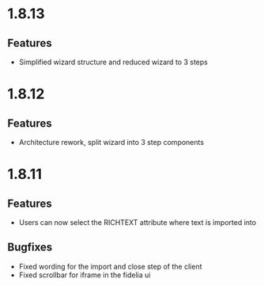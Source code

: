 # 1.8.13
## Features
* Simplified wizard structure and reduced wizard to 3 steps

# 1.8.12
## Features
* Architecture rework, split wizard into 3 step components

# 1.8.11
## Features
* Users can now select the RICHTEXT attribute where text is imported into
## Bugfixes
* Fixed wording for the import and close step of the client
* Fixed scrollbar for iframe in the fidelia ui